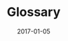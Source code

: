 ---
title: "Glossary"
linkTitle: "Glossary"
weight: 3
date: 2017-01-05
description: >
  Definitions of the terminology used when interacting with kustomize
---